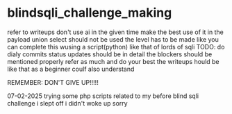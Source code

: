 # blindsqli_challenge_making

refer to writeups 
don't use ai
in the given time make the best use of it
in the payload union select should not be used 
the level has to be made like you can complete this wusing a script(python) like that of lords of sqli
TODO:
do dialy commits
status updates should be in detail the blockers should be mentioned properly
refer as much and do your best
the writeups hould be like that as a beginner coulf also understand

REMEMBER:   DON'T GIVE UP!!!!!



07-02-2025
trying some php scripts related to my before blind sqli challenge 
i slept off i didn't woke up sorry
